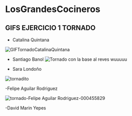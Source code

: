 # LosGrandesCocineros

## GIFS EJERCICIO 1 TORNADO
- Catalina Quintana
  
![GIFTornadoCatalinaQuintana](https://github.com/Artbycat/LosGrandesCocineros/assets/64057988/6c860f34-ccfd-4c05-bdbe-b8c09b3b08bb)

- Santiago Banol
![Tornado con la base al reves wuuuuu](tornadogifSBR.gif)

- Sara Londoño

![tornadito](https://github.com/Artbycat/LosGrandesCocineros/assets/93046247/65363f92-bcf0-4ff5-b5b4-ddfec2d6c058)

-Felipe Aguilar Rodriguez

![tornado-Felipe Aguilar Rodriguez-000455829](https://github.com/Artbycat/LosGrandesCocineros/assets/81448632/427662c2-e898-47aa-b917-e03427705dfc)

-David Marin Yepes
